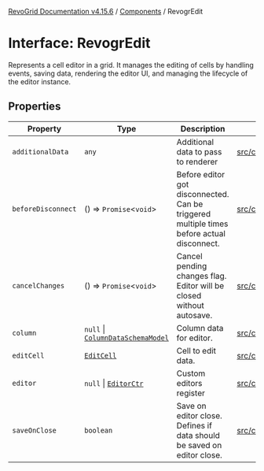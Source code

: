[RevoGrid Documentation v4.15.6](README.md) / [Components](Namespace.Components.md) / RevogrEdit

# Interface: RevogrEdit

Represents a cell editor in a grid.
It manages the editing of cells by handling events, saving data, rendering the editor UI,
and managing the lifecycle of the editor instance.

## Properties

| Property | Type | Description | Defined in |
| ------ | ------ | ------ | ------ |
| `additionalData` | `any` | Additional data to pass to renderer | [src/components.d.ts:393](https://github.com/revolist/revogrid/blob/8ab186c1ae2faee97d25784acff6dbf4187524f8/src/components.d.ts#L393) |
| `beforeDisconnect` | () => `Promise`\<`void`\> | Before editor got disconnected. Can be triggered multiple times before actual disconnect. | [src/components.d.ts:397](https://github.com/revolist/revogrid/blob/8ab186c1ae2faee97d25784acff6dbf4187524f8/src/components.d.ts#L397) |
| `cancelChanges` | () => `Promise`\<`void`\> | Cancel pending changes flag. Editor will be closed without autosave. | [src/components.d.ts:401](https://github.com/revolist/revogrid/blob/8ab186c1ae2faee97d25784acff6dbf4187524f8/src/components.d.ts#L401) |
| `column` | `null` \| [`ColumnDataSchemaModel`](Interface.ColumnDataSchemaModel.md) | Column data for editor. | [src/components.d.ts:405](https://github.com/revolist/revogrid/blob/8ab186c1ae2faee97d25784acff6dbf4187524f8/src/components.d.ts#L405) |
| `editCell` | [`EditCell`](TypeAlias.EditCell.md) | Cell to edit data. | [src/components.d.ts:409](https://github.com/revolist/revogrid/blob/8ab186c1ae2faee97d25784acff6dbf4187524f8/src/components.d.ts#L409) |
| `editor` | `null` \| [`EditorCtr`](TypeAlias.EditorCtr.md) | Custom editors register | [src/components.d.ts:413](https://github.com/revolist/revogrid/blob/8ab186c1ae2faee97d25784acff6dbf4187524f8/src/components.d.ts#L413) |
| `saveOnClose` | `boolean` | Save on editor close. Defines if data should be saved on editor close. | [src/components.d.ts:417](https://github.com/revolist/revogrid/blob/8ab186c1ae2faee97d25784acff6dbf4187524f8/src/components.d.ts#L417) |
